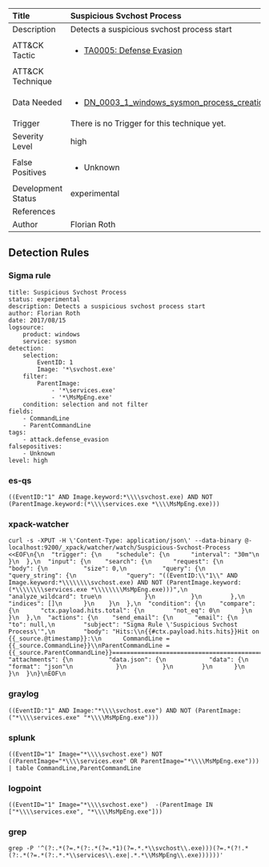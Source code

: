| Title                | Suspicious Svchost Process                                                                                                                                                 |
|:---------------------|:------------------------------------------------------------------------------------------------------------------------------------------------------------|
| Description          | Detects a suspicious svchost process start                                                                                                                                           |
| ATT&amp;CK Tactic    | <ul><li>[TA0005: Defense Evasion](https://attack.mitre.org/tactics/TA0005)</li></ul>  |
| ATT&amp;CK Technique | <ul></ul>                             |
| Data Needed          | <ul><li>[DN_0003_1_windows_sysmon_process_creation](../Data_Needed/DN_0003_1_windows_sysmon_process_creation.md)</li></ul>                                                         |
| Trigger              |  There is no Trigger for this technique yet.  |
| Severity Level       | high                                                                                                                                                 |
| False Positives      | <ul><li>Unknown</li></ul>                                                                  |
| Development Status   | experimental                                                                                                                                                |
| References           | <ul></ul>                                                          |
| Author               | Florian Roth                                                                                                                                                |


## Detection Rules

### Sigma rule

```
title: Suspicious Svchost Process
status: experimental
description: Detects a suspicious svchost process start 
author: Florian Roth
date: 2017/08/15
logsource:
    product: windows
    service: sysmon
detection:
    selection:
        EventID: 1
        Image: '*\svchost.exe'
    filter:
        ParentImage: 
            - '*\services.exe'
            - '*\MsMpEng.exe'
    condition: selection and not filter
fields:
    - CommandLine
    - ParentCommandLine
tags:
    - attack.defense_evasion
falsepositives:
    - Unknown
level: high

```




### es-qs
    
```
((EventID:"1" AND Image.keyword:*\\\\svchost.exe) AND NOT (ParentImage.keyword:(*\\\\services.exe *\\\\MsMpEng.exe)))
```


### xpack-watcher
    
```
curl -s -XPUT -H \'Content-Type: application/json\' --data-binary @- localhost:9200/_xpack/watcher/watch/Suspicious-Svchost-Process <<EOF\n{\n  "trigger": {\n    "schedule": {\n      "interval": "30m"\n    }\n  },\n  "input": {\n    "search": {\n      "request": {\n        "body": {\n          "size": 0,\n          "query": {\n            "query_string": {\n              "query": "((EventID:\\"1\\" AND Image.keyword:*\\\\\\\\svchost.exe) AND NOT (ParentImage.keyword:(*\\\\\\\\services.exe *\\\\\\\\MsMpEng.exe)))",\n              "analyze_wildcard": true\n            }\n          }\n        },\n        "indices": []\n      }\n    }\n  },\n  "condition": {\n    "compare": {\n      "ctx.payload.hits.total": {\n        "not_eq": 0\n      }\n    }\n  },\n  "actions": {\n    "send_email": {\n      "email": {\n        "to": null,\n        "subject": "Sigma Rule \'Suspicious Svchost Process\'",\n        "body": "Hits:\\n{{#ctx.payload.hits.hits}}Hit on {{_source.@timestamp}}:\\n      CommandLine = {{_source.CommandLine}}\\nParentCommandLine = {{_source.ParentCommandLine}}================================================================================\\n{{/ctx.payload.hits.hits}}",\n        "attachments": {\n          "data.json": {\n            "data": {\n              "format": "json"\n            }\n          }\n        }\n      }\n    }\n  }\n}\nEOF\n
```


### graylog
    
```
((EventID:"1" AND Image:"*\\\\svchost.exe") AND NOT (ParentImage:("*\\\\services.exe" "*\\\\MsMpEng.exe")))
```


### splunk
    
```
((EventID="1" Image="*\\\\svchost.exe") NOT ((ParentImage="*\\\\services.exe" OR ParentImage="*\\\\MsMpEng.exe"))) | table CommandLine,ParentCommandLine
```


### logpoint
    
```
((EventID="1" Image="*\\\\svchost.exe")  -(ParentImage IN ["*\\\\services.exe", "*\\\\MsMpEng.exe"]))
```


### grep
    
```
grep -P '^(?:.*(?=.*(?:.*(?=.*1)(?=.*.*\\svchost\\.exe)))(?=.*(?!.*(?:.*(?=.*(?:.*.*\\services\\.exe|.*.*\\MsMpEng\\.exe))))))'
```


